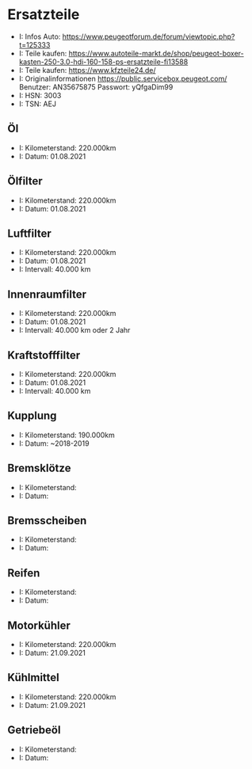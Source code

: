 # Ersatzteile

- I: Infos Auto: https://www.peugeotforum.de/forum/viewtopic.php?t=125333 
- I: Teile kaufen: https://www.autoteile-markt.de/shop/peugeot-boxer-kasten-250-3.0-hdi-160-158-ps-ersatzteile-fi13588
- I: Teile kaufen: https://www.kfzteile24.de/
- I: Originalinformationen https://public.servicebox.peugeot.com/ Benutzer: AN35675875 Passwort: yQfgaDim99
- I: HSN: 3003
- I: TSN: AEJ

## Öl
- I: Kilometerstand: 220.000km
- I: Datum: 01.08.2021

## Ölfilter
- I: Kilometerstand: 220.000km 
- I: Datum: 01.08.2021

## Luftfilter
- I: Kilometerstand: 220.000km
- I: Datum: 01.08.2021
- I: Intervall: 40.000 km

## Innenraumfilter
- I: Kilometerstand: 220.000km
- I: Datum: 01.08.2021
- I: Intervall: 40.000 km oder 2 Jahr

## Kraftstofffilter
- I: Kilometerstand: 220.000km
- I: Datum: 01.08.2021 
- I: Intervall: 40.000 km

## Kupplung
- I: Kilometerstand: 190.000km 
- I: Datum: ~2018-2019

## Bremsklötze
- I: Kilometerstand: 
- I: Datum:

## Bremsscheiben
- I: Kilometerstand: 
- I: Datum:

## Reifen
- I: Kilometerstand: 
- I: Datum:

## Motorkühler
- I: Kilometerstand: 220.000km
- I: Datum: 21.09.2021

## Kühlmittel
- I: Kilometerstand: 220.000km
- I: Datum: 21.09.2021


## Getriebeöl
- I: Kilometerstand: 
- I: Datum: 
